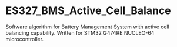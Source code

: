 # ES327_BMS_Active_Cell_Balance
Software algorithm for Battery Management System with active cell balancing capability. Written for STM32 G474RE NUCLEO-64 microcontroller.
